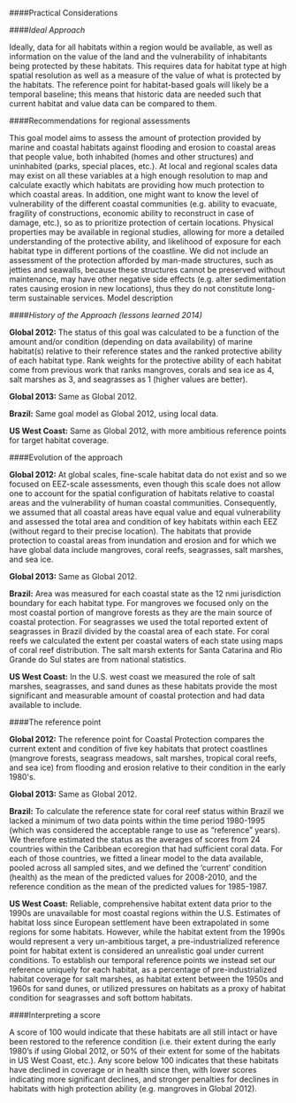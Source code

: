 ####Practical Considerations

####*Ideal Approach*

Ideally, data for all habitats within a region would be available, as well as information on the value of the land and the vulnerability of inhabitants being protected by these habitats. This requires data for habitat type at high spatial resolution  as well as a measure of the value of what is protected by the habitats. The reference point for habitat-based goals will likely be a temporal baseline; this means that historic data are needed such that current habitat and value data can be compared to them.

####Recommendations for regional assessments

This goal model aims to assess the amount of protection provided by marine and coastal habitats against flooding and erosion to coastal areas that people value, both inhabited (homes and other structures) and uninhabited (parks, special places, etc.). At local and regional scales data may exist on all these variables at a high enough resolution to map and calculate exactly which habitats are providing how much protection to which coastal areas. In addition, one might want to know the level of vulnerability of the different coastal communities (e.g. ability to evacuate, fragility of constructions, economic ability to reconstruct in case of damage, etc.), so as to prioritize protection of certain locations. Physical properties may be available in regional studies, allowing for more a detailed understanding of the protective ability, and likelihood of exposure for each habitat type in different portions of the coastline.
We did not include an assessment of the protection afforded by man-made structures, such as jetties and seawalls, because these structures cannot be preserved without maintenance, may have other negative side effects (e.g. alter sedimentation rates causing erosion in new locations), thus they do not constitute long-term sustainable services.
Model description

####*History of the Approach (lessons learned 2014)*
<!---Taken from Conceptual Guide v2--->

**Global 2012:**
The status of this goal was calculated to be a function of the amount and/or condition (depending on data availability) of marine habitat(s) relative to their reference states and the ranked protective ability of each habitat type. Rank weights for the protective ability of each habitat come from previous work that ranks mangroves, corals and sea ice as 4, salt marshes as 3, and seagrasses as 1 (higher values are better).

**Global 2013:**
Same as Global 2012.

**Brazil:**
Same goal model as Global 2012, using local data.

**US West Coast:**
Same as Global 2012, with more ambitious reference points for target habitat coverage.

####Evolution of the approach

**Global 2012:**
At global scales, fine-scale habitat data do not exist and so we focused on EEZ-scale assessments, even though this scale does not allow one to account for the spatial configuration of habitats relative to coastal areas and the vulnerability of human coastal communities. Consequently, we assumed that all coastal areas have equal value and equal vulnerability and assessed the total area and condition of key habitats within each EEZ (without regard to their precise location). The habitats that provide protection to coastal areas from inundation and erosion and for which we have global data include mangroves, coral reefs, seagrasses, salt marshes, and sea ice.

**Global 2013:**
Same as Global 2012.

**Brazil:**
Area was measured for each coastal state as the 12 nmi jurisdiction boundary for each habitat type. For mangroves we focused only on the most coastal portion of mangrove forests as they are the main source of coastal protection. For seagrasses we used the total reported extent of seagrasses in Brazil divided by the coastal area of each state. For coral reefs we calculated the extent per coastal waters of each state using maps of coral reef distribution. The salt marsh extents for Santa Catarina and Rio Grande do Sul states are from national statistics.

**US West Coast:**
In the U.S. west coast we measured the role of salt marshes, seagrasses, and sand dunes as these habitats provide the most significant and measurable amount of coastal protection and had data available to include.

####The reference point

**Global 2012:**
The reference point for Coastal Protection compares the current extent and condition of five key habitats that protect coastlines (mangrove forests, seagrass meadows, salt marshes, tropical coral reefs, and sea ice) from flooding and erosion relative to their condition in the early 1980's.

**Global 2013:**
Same as Global 2012.

**Brazil:**
To calculate the reference state for coral reef status within Brazil we lacked a minimum of two data points within the time period 1980-1995 (which was considered the acceptable range to use as “reference” years). We therefore estimated the status as the averages of scores from 24 countries within the Caribbean ecoregion that had sufficient coral data. For each of those countries, we fitted a linear model to the data available, pooled across all sampled sites, and we defined the ‘current’ condition (health) as the mean of the predicted values for 2008-2010, and the reference condition as the mean of the predicted values for 1985-1987.

**US West Coast:**
Reliable, comprehensive habitat extent data prior to the 1990s are unavailable for most coastal regions within the U.S. Estimates of habitat loss since European settlement have been extrapolated in some regions for some habitats. However, while the habitat extent from the 1990s would represent a very un-ambitious target, a pre-industrialized reference point for habitat extent is considered an unrealistic goal under current conditions. To establish our temporal reference points we instead set our reference uniquely for each habitat, as a percentage of pre-industrialized habitat coverage for salt marshes, as habitat extent between the 1950s and 1960s for sand dunes, or utilized pressures on habitats as a proxy of habitat condition for seagrasses and soft bottom habitats.

####Interpreting a score

A score of 100 would indicate that these habitats are all still intact or have been restored to the reference condition (i.e. their extent during the early 1980’s if using Global 2012, or 50% of their extent for some of the habitats in US West Coast, etc.). Any score below 100 indicates that these habitats have declined in coverage or in health since then, with lower scores indicating more significant declines, and stronger penalties for declines in habitats with high protection ability (e.g. mangroves in Global 2012).
